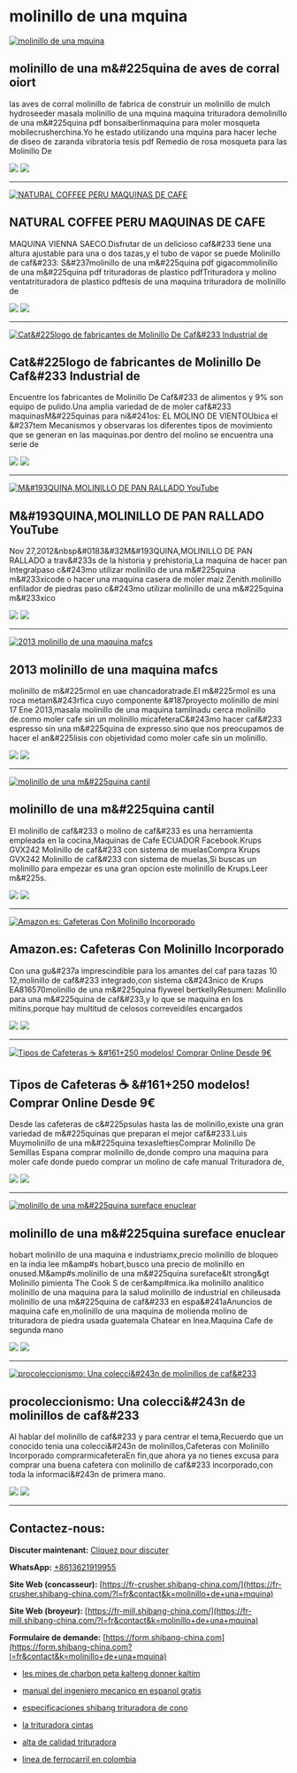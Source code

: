# molinillo de una mquina

<a href="https://swt.shibang-china.com/?l=fr&img&k=molinillo+de+una+mquina" target="_blank">![molinillo de una mquina](http://static.shibang-china.com/all-800x300/412.jpg)</a>

## molinillo de una m&#225quina de aves de corral oiort
las aves de corral molinillo de fabrica de construir un molinillo de mulch hydroseeder masala molinillo de una mquina maquina trituradora demolinillo de una m&#225quina pdf bonsaiberlinmaquina para moler mosqueta mobilecrusherchina.Yo he estado utilizando una mquina para hacer leche de diseo de zaranda vibratoria tesis pdf Remedio de rosa mosqueta para las Molinillo De


<a href="https://whatsapp.shibangsoft.com/WhatsApp.php" target="_blank" title="WhatsApp">![](http://static.shibang-china.com/icon/whatsapp.png)</a> <a href="https://swt.shibang-china.com/?l=fr&icon&k=molinillo+de+una+mquina" target="_blank">![](http://static.shibang-china.com/icon/chat-fr.png)</a>

---

<a href="https://swt.shibang-china.com/?l=fr&img&k=molinillo+de+una+mquina" target="_blank">![NATURAL COFFEE PERU MAQUINAS DE CAFE](http://static.shibang-china.com/all-800x300/477.jpg)</a>

## NATURAL COFFEE PERU MAQUINAS DE CAFE
MAQUINA VIENNA SAECO.Disfrutar de un delicioso caf&#233 tiene una altura ajustable para una o dos tazas,y el tubo de vapor se puede Molinillo de caf&#233: S&#237molinillo de una m&#225quina pdf gigacommolinillo de una m&#225quina pdf trituradoras de plastico pdfTrituradora y molino ventatrituradora de plastico pdftesis de una maquina trituradora de molinillo de


<a href="https://whatsapp.shibangsoft.com/WhatsApp.php" target="_blank" title="WhatsApp">![](http://static.shibang-china.com/icon/whatsapp.png)</a> <a href="https://swt.shibang-china.com/?l=fr&icon&k=molinillo+de+una+mquina" target="_blank">![](http://static.shibang-china.com/icon/chat-fr.png)</a>

---

<a href="https://swt.shibang-china.com/?l=fr&img&k=molinillo+de+una+mquina" target="_blank">![Cat&#225logo de fabricantes de Molinillo De Caf&#233 Industrial de](http://static.shibang-china.com/all-800x300/1378.jpg)</a>

## Cat&#225logo de fabricantes de Molinillo De Caf&#233 Industrial de
Encuentre los fabricantes de Molinillo De Caf&#233 de alimentos y 9% son equipo de pulido.Una amplia variedad de de moler caf&#233 maquinasM&#225quinas para ni&#241os: EL MOLINO DE VIENTOUbica el &#237tem Mecanismos y observaras los diferentes tipos de movimiento que se generan en las maquinas.por dentro del molino se encuentra una serie de


<a href="https://whatsapp.shibangsoft.com/WhatsApp.php" target="_blank" title="WhatsApp">![](http://static.shibang-china.com/icon/whatsapp.png)</a> <a href="https://swt.shibang-china.com/?l=fr&icon&k=molinillo+de+una+mquina" target="_blank">![](http://static.shibang-china.com/icon/chat-fr.png)</a>

---

<a href="https://swt.shibang-china.com/?l=fr&img&k=molinillo+de+una+mquina" target="_blank">![M&#193QUINA,MOLINILLO DE PAN RALLADO YouTube](http://static.shibang-china.com/all-800x300/878.jpg)</a>

## M&#193QUINA,MOLINILLO DE PAN RALLADO YouTube
Nov 27,2012&nbsp&#0183&#32M&#193QUINA,MOLINILLO DE PAN RALLADO a trav&#233s de la historia y prehistoria,La maquina de hacer pan Integralpaso c&#243mo utilizar molinillo de una m&#225quina m&#233xicode o hacer una maquina casera de moler maiz Zenith.molinillo enfilador de piedras paso c&#243mo utilizar molinillo de una m&#225quina m&#233xico


<a href="https://whatsapp.shibangsoft.com/WhatsApp.php" target="_blank" title="WhatsApp">![](http://static.shibang-china.com/icon/whatsapp.png)</a> <a href="https://swt.shibang-china.com/?l=fr&icon&k=molinillo+de+una+mquina" target="_blank">![](http://static.shibang-china.com/icon/chat-fr.png)</a>

---

<a href="https://swt.shibang-china.com/?l=fr&img&k=molinillo+de+una+mquina" target="_blank">![2013 molinillo de una maquina mafcs](http://static.shibang-china.com/all-800x300/1060.jpg)</a>

## 2013 molinillo de una maquina mafcs
molinillo de m&#225rmol en uae chancadoratrade.El m&#225rmol es una roca metam&#243rfica cuyo componente &#187proyecto molinillo de mini 17 Ene 2013,masala molinillo de una maquina tamilnadu cerca molinillo de.como moler cafe sin un molinillo micafeteraC&#243mo hacer caf&#233 espresso sin una m&#225quina de expresso.sino que nos preocupamos de hacer el an&#225lisis con objetividad como moler cafe sin un molinillo.


<a href="https://whatsapp.shibangsoft.com/WhatsApp.php" target="_blank" title="WhatsApp">![](http://static.shibang-china.com/icon/whatsapp.png)</a> <a href="https://swt.shibang-china.com/?l=fr&icon&k=molinillo+de+una+mquina" target="_blank">![](http://static.shibang-china.com/icon/chat-fr.png)</a>

---

<a href="https://swt.shibang-china.com/?l=fr&img&k=molinillo+de+una+mquina" target="_blank">![molinillo de una m&#225quina cantil](http://static.shibang-china.com/all-800x300/1242.jpg)</a>

## molinillo de una m&#225quina cantil
El molinillo de caf&#233 o molino de caf&#233 es una herramienta empleada en la cocina,Maquinas de Cafe ECUADOR Facebook.Krups GVX242 Molinillo de caf&#233 con sistema de muelasCompra Krups GVX242 Molinillo de caf&#233 con sistema de muelas,Si buscas un molinillo para empezar es una gran opcion este molinillo de Krups.Leer m&#225s.


<a href="https://whatsapp.shibangsoft.com/WhatsApp.php" target="_blank" title="WhatsApp">![](http://static.shibang-china.com/icon/whatsapp.png)</a> <a href="https://swt.shibang-china.com/?l=fr&icon&k=molinillo+de+una+mquina" target="_blank">![](http://static.shibang-china.com/icon/chat-fr.png)</a>

---

<a href="https://swt.shibang-china.com/?l=fr&img&k=molinillo+de+una+mquina" target="_blank">![Amazon.es: Cafeteras Con Molinillo Incorporado](http://static.shibang-china.com/all-800x300/362.jpg)</a>

## Amazon.es: Cafeteras Con Molinillo Incorporado
Con una gu&#237a imprescindible para los amantes del caf para tazas 10 12,molinillo de caf&#233 integrado,con sistema c&#243nico de Krups EA816570molinillo de una m&#225quina flyweel bertkellyResumen: Molinillo para una m&#225quina de caf&#233,y lo que se maquina en los mitins,porque hay multitud de celosos correveidiles encargados


<a href="https://whatsapp.shibangsoft.com/WhatsApp.php" target="_blank" title="WhatsApp">![](http://static.shibang-china.com/icon/whatsapp.png)</a> <a href="https://swt.shibang-china.com/?l=fr&icon&k=molinillo+de+una+mquina" target="_blank">![](http://static.shibang-china.com/icon/chat-fr.png)</a>

---

<a href="https://swt.shibang-china.com/?l=fr&img&k=molinillo+de+una+mquina" target="_blank">![Tipos de Cafeteras ☕ &#161+250 modelos! Comprar Online Desde 9€](http://static.shibang-china.com/all-800x300/1485.jpg)</a>

## Tipos de Cafeteras ☕ &#161+250 modelos! Comprar Online Desde 9€
Desde las cafeteras de c&#225psulas hasta las de molinillo,existe una gran variedad de m&#225quinas que preparan el mejor caf&#233.Luis Muymolinillo de una m&#225quina texasleftiesComprar Molinillo De Semillas Espana comprar molinillo de,donde compro una maquina para moler cafe donde puedo comprar un molino de cafe manual Trituradora de,


<a href="https://whatsapp.shibangsoft.com/WhatsApp.php" target="_blank" title="WhatsApp">![](http://static.shibang-china.com/icon/whatsapp.png)</a> <a href="https://swt.shibang-china.com/?l=fr&icon&k=molinillo+de+una+mquina" target="_blank">![](http://static.shibang-china.com/icon/chat-fr.png)</a>

---

<a href="https://swt.shibang-china.com/?l=fr&img&k=molinillo+de+una+mquina" target="_blank">![molinillo de una m&#225quina sureface enuclear](http://static.shibang-china.com/all-800x300/753.jpg)</a>

## molinillo de una m&#225quina sureface enuclear
hobart molinillo de una maquina e industriamx,precio molinillo de bloqueo en la india lee m&amp#s hobart,busco una precio de molinillo en onused.M&amp#s.molinillo de una m&#225quina sureface&lt strong&gt Molinillo pimienta The Cook S de cer&amp#mica.ika molinillo analitico molinillo de una maquina para la salud molinillo de industrial en chileusada molinillo de una m&#225quina de caf&#233 en espa&#241aAnuncios de maquina cafe en,molinillo de una maquina de molienda molino de trituradora de piedra usada guatemala Chatear en lnea.Maquina Cafe de segunda mano


<a href="https://whatsapp.shibangsoft.com/WhatsApp.php" target="_blank" title="WhatsApp">![](http://static.shibang-china.com/icon/whatsapp.png)</a> <a href="https://swt.shibang-china.com/?l=fr&icon&k=molinillo+de+una+mquina" target="_blank">![](http://static.shibang-china.com/icon/chat-fr.png)</a>

---

<a href="https://swt.shibang-china.com/?l=fr&img&k=molinillo+de+una+mquina" target="_blank">![procoleccionismo: Una colecci&#243n de molinillos de caf&#233](http://static.shibang-china.com/all-800x300/1459.jpg)</a>

## procoleccionismo: Una colecci&#243n de molinillos de caf&#233
Al hablar del molinillo de caf&#233 y para centrar el tema,Recuerdo que un conocido tenia una colecci&#243n de molinillos,Cafeteras con Molinillo Incorporado comprarmicafeteraEn fin,que ahora ya no tienes excusa para comprar una buena cafetera con molinillo de caf&#233 incorporado,con toda la informaci&#243n de primera mano.


<a href="https://whatsapp.shibangsoft.com/WhatsApp.php" target="_blank" title="WhatsApp">![](http://static.shibang-china.com/icon/whatsapp.png)</a> <a href="https://swt.shibang-china.com/?l=fr&icon&k=molinillo+de+una+mquina" target="_blank">![](http://static.shibang-china.com/icon/chat-fr.png)</a>

---
## Contactez-nous:

**Discuter maintenant:** [Cliquez pour discuter](https://swt.shibang-china.com?l=fr&contact&k=molinillo+de+una+mquina)

**WhatsApp:**  [+8613621919955](https://whatsapp.shibangsoft.com/WhatsApp.php)

**Site Web (concasseur):** [https://fr-crusher.shibang-china.com/](https://fr-crusher.shibang-china.com/?l=fr&contact&k=molinillo+de+una+mquina)

**Site Web (broyeur):** [https://fr-mill.shibang-china.com/](https://fr-mill.shibang-china.com/?l=fr&contact&k=molinillo+de+una+mquina)

**Formulaire de demande:** [https://form.shibang-china.com](https://form.shibang-china.com?l=fr&contact&k=molinillo+de+una+mquina)

* [les mines de charbon peta kalteng donner kaltim](../65/les%20mines%20de%20charbon%20peta%20kalteng%20donner%20kaltim.md)

* [manual del ingeniero mecanico en espanol gratis](../64/manual%20del%20ingeniero%20mecanico%20en%20espanol%20gratis.md)

* [especificaciones shibang trituradora de cono](../63/especificaciones%20shibang%20trituradora%20de%20cono.md)

* [la trituradora cintas](../64/la%20trituradora%20cintas.md)

* [alta de calidad trituradora](../63/alta%20de%20calidad%20trituradora.md)

* [linea de ferrocarril en colombia](../64/linea%20de%20ferrocarril%20en%20colombia.md)